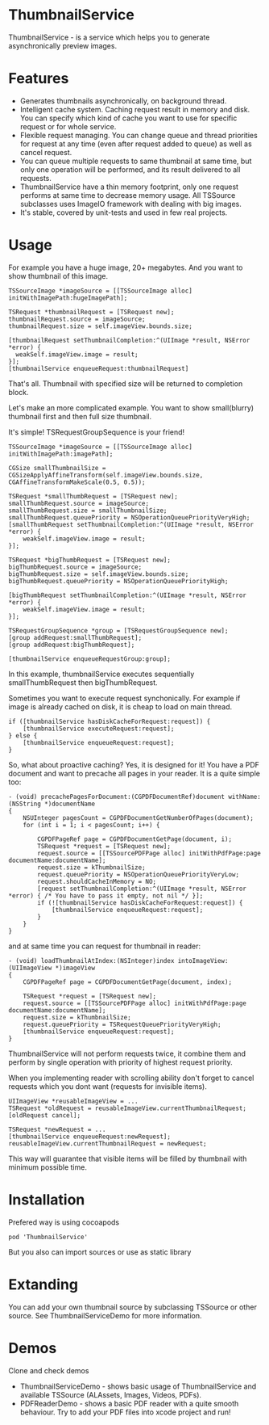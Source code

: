 ThumbnailService
================

ThumbnailService - is a service which helps you to generate asynchronically preview images.

Features
====

* Generates thumbnails asynchronically, on background thread. 
* Intelligent cache system. Caching request result in memory and disk. You can specify which kind of cache you want to use for specific request or for whole service.
* Flexible request managing. You can change queue and thread priorities for request at any time (even after request added to queue) as well as cancel request. 
* You can queue multiple requests to same thumbnail at same time, but only one operation will be performed, and its result delivered to all requests.
* ThumbnailService have a thin memory footprint, only one request performs at same time to decrease memory usage. All TSSource subclasses uses ImageIO framework with dealing with big images.
* It's stable, covered by unit-tests and used in few real projects.

Usage
====

For example you have a huge image, 20+ megabytes. And you want to show thumbnail of this image.

```objc
TSSourceImage *imageSource = [[TSSourceImage alloc] initWithImagePath:hugeImagePath];

TSRequest *thumbnailRequest = [TSRequest new];
thumbnailRequest.source = imageSource;
thumbnailRequest.size = self.imageView.bounds.size;

[thumbnailRequest setThumbnailCompletion:^(UIImage *result, NSError *error) {
  weakSelf.imageView.image = result;
}];
[thumbnailService enqueueRequest:thumbnailRequest]
```

That's all. Thumbnail with specified size will be returned to completion block.

Let's make an more complicated example. You want to show small(blurry) thumbnail first and then full size thumbnail.

It's simple! TSRequestGroupSequence is your friend!

```objc
TSSourceImage *imageSource = [[TSSourceImage alloc] initWithImagePath:imagePath];

CGSize smallThumbnailSize = CGSizeApplyAffineTransform(self.imageView.bounds.size, CGAffineTransformMakeScale(0.5, 0.5));

TSRequest *smallThumbRequest = [TSRequest new];
smallThumbRequest.source = imageSource;
smallThumbRequest.size = smallThumbnailSize;
smallThumbRequest.queuePriority = NSOperationQueuePriorityVeryHigh;
[smallThumbRequest setThumbnailCompletion:^(UIImage *result, NSError *error) {
    weakSelf.imageView.image = result;
}];

TSRequest *bigThumbRequest = [TSRequest new];
bigThumbRequest.source = imageSource;
bigThumbRequest.size = self.imageView.bounds.size;
bigThumbRequest.queuePriority = NSOperationQueuePriorityHigh;

[bigThumbRequest setThumbnailCompletion:^(UIImage *result, NSError *error) {
    weakSelf.imageView.image = result;
}];

TSRequestGroupSequence *group = [TSRequestGroupSequence new];
[group addRequest:smallThumbRequest];
[group addRequest:bigThumbRequest];

[thumbnailService enqueueRequestGroup:group];
```

In this example, thumbnailService executes sequentially smallThumbRequest then bigThumbRequest.

Sometimes you want to execute request synchonically. For example if image is already cached on disk, it is cheap to load on main thread.

```objc 
if ([thumbnailService hasDiskCacheForRequest:request]) {
    [thumbnailService executeRequest:request];
} else {
    [thumbnailService enqueueRequest:request];
}
```

So, what about proactive caching? Yes, it is designed for it!
You have a PDF document and want to precache all pages in your reader. It is a quite simple too:

```objc
- (void) precachePagesForDocument:(CGPDFDocumentRef)document withName:(NSString *)documentName
{
    NSUInteger pagesCount = CGPDFDocumentGetNumberOfPages(document);
    for (int i = 1; i < pagesCount; i++) {
        
        CGPDFPageRef page = CGPDFDocumentGetPage(document, i);
        TSRequest *request = [TSRequest new];
        request.source = [[TSSourcePDFPage alloc] initWithPdfPage:page documentName:documentName];
        request.size = kThumbnailSize;
        request.queuePriority = NSOperationQueuePriorityVeryLow;
        request.shouldCacheInMemory = NO;
        [request setThumbnailCompletion:^(UIImage *result, NSError *error) { /* You have to pass it empty, not nil */ }];
        if (![thumbnailService hasDiskCacheForRequest:request]) {
            [thumbnailService enqueueRequest:request];
        }
    }
}
```

and at same time you can request for thumbnail in reader:

```objc
- (void) loadThumbnailAtIndex:(NSInteger)index intoImageView:(UIImageView *)imageView
{
    CGPDFPageRef page = CGPDFDocumentGetPage(document, index);

    TSRequest *request = [TSRequest new];
    request.source = [[TSSourcePDFPage alloc] initWithPdfPage:page documentName:documentName];
    request.size = kThumbnailSize;
    request.queuePriority = TSRequestQueuePriorityVeryHigh;
    [thumbnailService enqueueRequest:request];
}
```

ThumbnailService will not perform requests twice, it combine them and perform by single operation with priority of highest request priority.

When you implementing reader with scrolling ability don't forget to cancel requests which you dont want (requests for invisible items).

```objc
UIImageView *reusableImageView = ...
TSRequest *oldRequest = reusableImageView.currentThumbnailRequest;
[oldRequest cancel];

TSRequest *newRequest = ...
[thumbnailService enqueueRequest:newRequest];
reusableImageView.currentThumbnailRequest = newRequest;
```
This way will guarantee that visible items will be filled by thumbnail with minimum possible time.

Installation
====
Prefered way is using cocoapods

```
pod 'ThumbnailService'
```
But you also can import sources or use as static library

Extanding
====

You can add your own thumbnail source by subclassing TSSource or other source. See ThumbnailServiceDemo for more information.

Demos
====

Clone and check demos 

* ThumbnailServiceDemo - shows basic usage of ThumbnailService and available TSSource (ALAssets, Images, Videos, PDFs).
* PDFReaderDemo - shows a basic PDF reader with a quite smooth behaviour. Try to add your PDF files into xcode project and run!